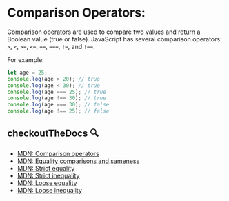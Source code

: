 # Comparison Operators:

Comparison operators are used to compare two values and return a Boolean value (true or false).
JavaScript has several comparison operators: `>`, `<`, `>=`, `<=`, `==`, `===`, `!=`, and `!==`.

For example:

```js
let age = 25;
console.log(age > 20); // true
console.log(age < 30); // true
console.log(age === 25); // true
console.log(age !== 30); // true
console.log(age === 30); // false
console.log(age !== 25); // false
```

## checkoutTheDocs 🔍
- [MDN: Comparison operators](https://developer.mozilla.org/en-US/docs/Web/JavaScript/Reference/Operators/Comparison_Operators)
- [MDN: Equality comparisons and sameness](https://developer.mozilla.org/en-US/docs/Web/JavaScript/Equality_comparisons_and_sameness)
- [MDN: Strict equality](https://developer.mozilla.org/en-US/docs/Web/JavaScript/Reference/Operators/Strict_equality)
- [MDN: Strict inequality](https://developer.mozilla.org/en-US/docs/Web/JavaScript/Reference/Operators/Strict_inequality)
- [MDN: Loose equality](https://developer.mozilla.org/en-US/docs/Web/JavaScript/Reference/Operators/Loose_equality)
- [MDN: Loose inequality](https://developer.mozilla.org/en-US/docs/Web/JavaScript/Reference/Operators/Loose_inequality)
